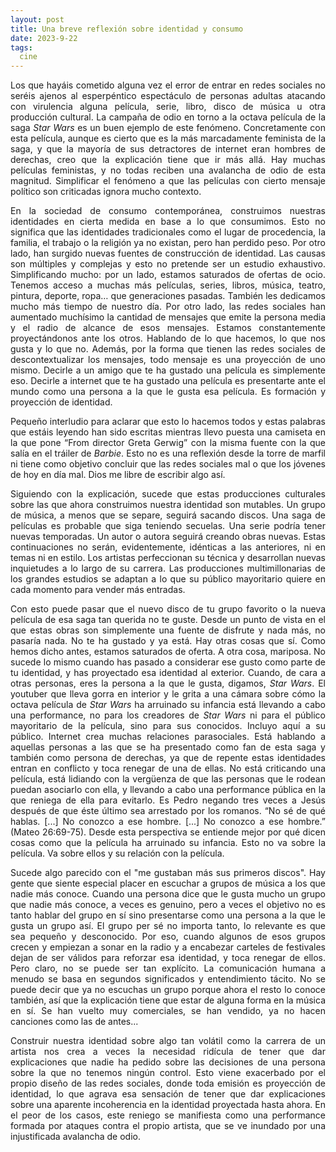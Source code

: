 ```yaml
---
layout: post
title: Una breve reflexión sobre identidad y consumo
date: 2023-9-22
tags:
  cine
---
```

<p style='text-align: justify;'>Los que hayáis cometido alguna vez el error de entrar en redes sociales no seréis ajenos al esperpéntico espectáculo de personas adultas atacando con virulencia alguna película, serie, libro, disco de música u otra producción cultural. La campaña de odio en torno a la octava película de la saga <i>Star Wars</i> es un buen ejemplo de este fenómeno. Concretamente con esta película, aunque es cierto que es la más marcadamente feminista de la saga, y que la mayoría de sus detractores de internet eran hombres de derechas, creo que la explicación tiene que ir más allá. Hay muchas películas feministas, y no todas reciben una avalancha de odio de esta magnitud. Simplificar el fenómeno a que las películas con cierto mensaje político son criticadas ignora mucho contexto.</p>

<p style='text-align: justify;'>En la sociedad de consumo contemporánea, construimos nuestras identidades en cierta medida en base a lo que consumimos. Esto no significa que las identidades tradicionales como el lugar de procedencia, la familia, el trabajo o la religión ya no existan, pero han perdido peso. Por otro lado, han surgido nuevas fuentes de construcción de identidad. Las causas son múltiples y complejas y esto no pretende ser un estudio exhaustivo. Simplificando mucho: por un lado, estamos saturados de ofertas de ocio. Tenemos acceso a muchas más películas, series, libros, música, teatro, pintura, deporte, ropa… que generaciones pasadas. También les dedicamos mucho más tiempo de nuestro día. Por otro lado, las redes sociales han aumentado muchísimo la cantidad de mensajes que emite la persona media y el radio de alcance de esos mensajes. Estamos constantemente proyectándonos ante los otros. Hablando de lo que hacemos, lo que nos gusta y lo que no. Además, por la forma que tienen las redes sociales de descontextualizar los mensajes, todo mensaje es una proyección de uno mismo. Decirle a un amigo que te ha gustado una película es simplemente eso. Decirle a internet que te ha gustado una película es presentarte ante el mundo como una persona a la que le gusta esa película. Es formación y proyección de identidad.</p>

<p style='text-align: justify;'>Pequeño interludio para aclarar que esto lo hacemos todos y estas palabras que estáis leyendo han sido escritas mientras llevo puesta una camiseta en la que pone “From director Greta Gerwig” con la misma fuente con la que salía en el tráiler de <i>Barbie</i>. Esto no es una reflexión desde la torre de marfil ni tiene como objetivo concluir que las redes sociales mal o que los jóvenes de hoy en día mal. Dios me libre de escribir algo así.</p>

<p style='text-align: justify;'>Siguiendo con la explicación, sucede que estas producciones culturales sobre las que ahora construimos nuestra identidad son mutables. Un grupo de música, a menos que se separe, seguirá sacando discos. Una saga de películas es probable que siga teniendo secuelas. Una serie podría tener nuevas temporadas. Un autor o autora seguirá creando obras nuevas. Estas continuaciones no serán, evidentemente, idénticas a las anteriores, ni en temas ni en estilo. Los artistas perfeccionan su técnica y desarrollan nuevas inquietudes a lo largo de su carrera. Las producciones multimillonarias de los grandes estudios se adaptan a lo que su público mayoritario quiere en cada momento para vender más entradas.</p>

<p style='text-align: justify;'>Con esto puede pasar que el nuevo disco de tu grupo favorito o la nueva película de esa saga tan querida no te guste. Desde un punto de vista en el que estas obras son simplemente una fuente de disfrute y nada más, no pasaría nada. No te ha gustado y ya está. Hay otras cosas que sí. Como hemos dicho antes, estamos saturados de oferta. A otra cosa, mariposa. No sucede lo mismo cuando has pasado a considerar ese gusto como parte de tu identidad, y has proyectado esa identidad al exterior. Cuando, de cara a otras personas, eres la persona a la que le gusta, digamos, <i>Star Wars</i>. El youtuber que lleva gorra en interior y le grita a una cámara sobre cómo la octava película de <i>Star Wars</i> ha arruinado su infancia está llevando a cabo una performance, no para los creadores de <i>Star Wars</i> ni para el público mayoritario de la película, sino para sus conocidos. Incluyo aquí a su público. Internet crea muchas relaciones parasociales. Está hablando a aquellas personas a las que se ha presentado como fan de esta saga y también como persona de derechas, ya que de repente estas identidades entran en conflicto y toca renegar de una de ellas. No está criticando una película, está lidiando con la vergüenza de que las personas que le rodean puedan asociarlo con ella, y llevando a cabo una performance pública en la que reniega de ella para evitarlo. Es Pedro negando tres veces a Jesús después de que éste último sea arrestado por los romanos. “No sé de qué hablas. [...] No conozco a ese hombre. [...] No conozco a ese hombre.” (Mateo 26:69-75). Desde esta perspectiva se entiende mejor por qué dicen cosas como que la película ha arruinado su infancia. Esto no va sobre la película. Va sobre ellos y su relación con la película.</p>

<p style='text-align: justify;'>Sucede algo parecido con el "me gustaban más sus primeros discos". Hay gente que siente especial placer en escuchar a grupos de música a los que nadie más conoce. Cuando una persona dice que le gusta mucho un grupo que nadie más conoce, a veces es genuino, pero a veces el objetivo no es tanto hablar del grupo en sí sino presentarse como una persona a la que le gusta un grupo así. El grupo per sé no importa tanto, lo relevante es que sea pequeño y desconocido. Por eso, cuando algunos de esos grupos crecen y empiezan a sonar en la radio y a encabezar carteles de festivales dejan de ser válidos para reforzar esa identidad, y toca renegar de ellos. Pero claro, no se puede ser tan explícito. La comunicación humana a menudo se basa en segundos significados y entendimiento tácito. No se puede decir que ya no escuchas un grupo porque ahora el resto lo conoce también, así que la explicación tiene que estar de alguna forma en la música en sí. Se han vuelto muy comerciales, se han vendido, ya no hacen canciones como las de antes...</p>

<p style='text-align: justify;'>Construir nuestra identidad sobre algo tan volátil como la carrera de un artista nos crea a veces la necesidad ridícula de tener que dar explicaciones que nadie ha pedido sobre las decisiones de una persona sobre la que no tenemos ningún control. Esto viene exacerbado por el propio diseño de las redes sociales, donde toda emisión es proyección de identidad, lo que agrava esa sensación de tener que dar explicaciones sobre una aparente incoherencia en la identidad proyectada hasta ahora. En el peor de los casos, este reniego se manifiesta como una performance formada por ataques contra el propio artista, que se ve inundado por una injustificada avalancha de odio.</p>
